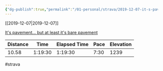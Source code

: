 ```yaml
---
{"dg-publish":true,"permalink":"/01-personal/strava/2019-12-07-it-s-pavement-but-at-least-it-s-bare-pavement/"}
---
```



[[2019-12-07\|2019-12-07]]

[It's pavement... but at least it's bare pavement](https://www.strava.com/activities/2918261688)

| Distance | Time    | Elapsed Time | Pace | Elevation |
| -------- | ------- | ------------ | ---- | --------- |
| 10.58    | 1:19:30 | 1:19:30      | 7:30 | 1239      |




#strava
